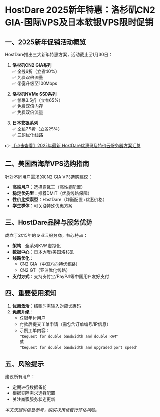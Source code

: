 # HostDare 2025新年特惠：洛杉矶CN2 GIA-国际VPS及日本软银VPS限时促销

## 一、2025新年促销活动概览

HostDare推出三大新年特惠方案，活动截止至1月30日：

1. **洛杉矶CN2 GIA系列**  
   ✅ 全线6折（立省40%）  
   ✅ 免费双倍流量  
   ✅ 带宽升级至100Mbps  

2. **洛杉矶NVMe SSD系列**  
   ✅ 惊爆3.5折（立省65%）  
   ✅ 免费双倍内存  
   ✅ 免费双倍流量  

3. **日本软银系列**  
   ✅ 全线7.5折（立省25%）  
   ✅ 三网优化线路  

👉 [【点击查看】2025年最新 HostDare优惠码及特价云服务器方案汇总](https://bit.ly/hostdare)

## 二、美国西海岸VPS选购指南

针对不同用户需求的CN2 GIA VPS选购建议：
- **高端用户**：选择搬瓦工（高性能配置）
- **稳定优先型**：推荐DMIT（优质线路保障）
- **性价比探索型**：HostDare（均衡配置+优惠价格）
- **学生群体**：可关注特殊优惠方案

## 三、HostDare品牌与服务优势

成立于2015年的专业云服务商，核心特点：
- **架构**：全系列KVM虚拟化
- **数据中心**：日本大阪/美国洛杉矶
- **线路优化**：
  - CN2 GIA（中国方向特优线路）
  - CN2 GT（亚洲优化线路）
- **支付方式**：支持支付宝/PayPal等中国用户友好支付

## 四、重要使用须知

1. **优惠激活**：结账时需输入对应优惠码
2. **免费升级**：
   - 仅限年付用户
   - 付款后提交工单申请（需包含订单编号/IP信息）
   - 示例工单内容：  
     `"Request for double bandwidth and double RAM"`  
     或  
     `"Request for double bandwidth and upgraded port speed"`

## 五、风险提示

建议所有用户：
- 定期进行数据备份
- 根据实际需求选择配置
- 关注商家服务状态更新

*本文仅提供信息参考，购买决策请自行评估风险。*